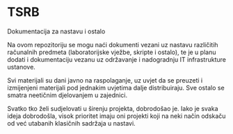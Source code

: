 # TSRB
Dokumentacija za nastavu i ostalo

Na ovom repozitoriju se mogu naći dokumenti vezani uz nastavu različitih računalnih predmeta (laboratorijske vježbe, skripte i ostalo), te je u planu dodati i dokumentaciju vezanu uz održavanje i nadogradnju IT infrastrukture ustanove.


Svi materijali su dani javno na raspolaganje, uz uvjet da se preuzeti i izmijenjeni materijali pod jednakim uvjetima dalje distribuiraju. Sve ostalo se smatra neetičnim djelovanjem u zajednici.

Svatko tko želi sudjelovati u širenju projekta, dobrodošao je. Iako je svaka ideja dobrodošla, visok prioritet imaju oni projekti koji na neki način odskaču od već utabanih klasičnih sadržaja u nastavi.
